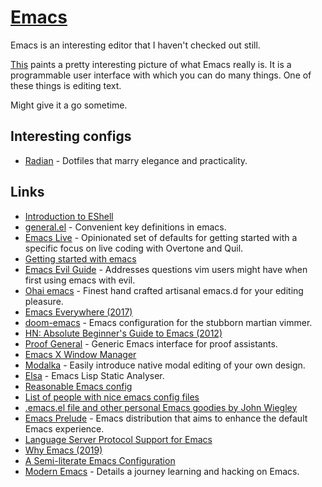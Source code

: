# [Emacs](https://www.gnu.org/software/emacs/)

Emacs is an interesting editor that I haven't checked out still.

[This](https://www.reddit.com/r/emacs/comments/74hetz/emacs_everywhere/) paints a pretty interesting picture of what Emacs really is. It is a programmable user interface with which you can do many things. One of these things is editing text.

Might give it a go sometime.

## Interesting configs

- [Radian](https://github.com/raxod502/radian) - Dotfiles that marry elegance and practicality.

## Links

- [Introduction to EShell](https://www.youtube.com/watch?v=RhYNu6i_uY4)
- [general.el](https://github.com/noctuid/general.el) - Convenient key definitions in emacs.
- [Emacs Live](https://github.com/overtone/emacs-live) - Opinionated set of defaults for getting started with a specific focus on live coding with Overtone and Quil.
- [Getting started with emacs](http://www.howardism.org/Technical/Emacs/emacs-getting-started.html)
- [Emacs Evil Guide](https://github.com/noctuid/evil-guide) - Addresses questions vim users might have when first using emacs with evil.
- [Ohai emacs](https://github.com/bodil/ohai-emacs) - Finest hand crafted artisanal emacs.d for your editing pleasure.
- [Emacs Everywhere (2017)](https://ambrevar.xyz/emacs-everywhere/)
- [doom-emacs](https://github.com/hlissner/doom-emacs) - Emacs configuration for the stubborn martian vimmer.
- [HN: Absolute Beginner's Guide to Emacs (2012)](https://news.ycombinator.com/item?id=18598544)
- [Proof General](https://github.com/ProofGeneral/PG) - Generic Emacs interface for proof assistants.
- [Emacs X Window Manager](https://github.com/ch11ng/exwm)
- [Modalka](https://github.com/mrkkrp/modalka) - Easily introduce native modal editing of your own design.
- [Elsa](https://github.com/emacs-elsa/Elsa) - Emacs Lisp Static Analyser.
- [Reasonable Emacs config](https://github.com/purcell/emacs.d)
- [List of people with nice emacs config files](https://github.com/caisah/emacs.dz#readme)
- [.emacs.el file and other personal Emacs goodies by John Wiegley](https://github.com/jwiegley/dot-emacs)
- [Emacs Prelude](https://github.com/bbatsov/prelude) - Emacs distribution that aims to enhance the default Emacs experience.
- [Language Server Protocol Support for Emacs](https://github.com/emacs-lsp/lsp-mode)
- [Why Emacs (2019)](https://www.birkey.co/2019-08-04-why-emacs.html)
- [A Semi-literate Emacs Configuration](https://zge.us.to/emacs.d.html)
- [Modern Emacs](http://www.modernemacs.com/) - Details a journey learning and hacking on Emacs.
